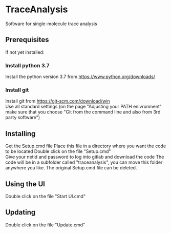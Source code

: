 # TraceAnalysis

Software for single-molecule trace analysis

## Prerequisites

If not yet installed:

### Install python 3.7
Install the python version 3.7 from https://www.python.org/downloads/  

### Install git
Install git from https://git-scm.com/download/win  
	Use all standard settings (on the page "Adjusting your PATH enivronment" make sure that you choose "Git from the command line and also from 3rd party software")

## Installing

Get the Setup.cmd file
Place this file in a directory where you want the code to be located
Double click on the file "Setup.cmd"  
Give your netid and password to log into gitlab and download the code
The code will be in a subfolder called "traceanalysis", you can move this folder anywhere you like.
The original Setup.cmd file can be deleted.

## Using the UI

Double click on the file "Start UI.cmd"

## Updating

Double click on the file "Update.cmd"
